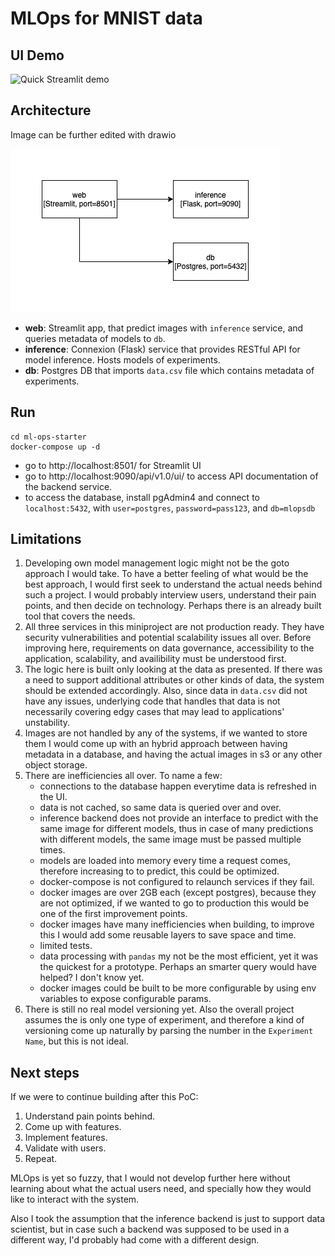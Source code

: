 # MLOps for MNIST data

## UI Demo
![Quick Streamlit demo](doc/demo.gif)

## Architecture
Image can be further edited with drawio

![architecture](doc/architecture.png)


- **web**: Streamlit app, that predict images with `inference` service, and queries metadata of models to `db`.
- **inference**: Connexion (Flask) service that provides RESTful API for model inference. Hosts models of experiments.
- **db**: Postgres DB that imports `data.csv` file which contains metadata of experiments. 


## Run
```
cd ml-ops-starter
docker-compose up -d
```

- go to http://localhost:8501/ for Streamlit UI
- go to http://localhost:9090/api/v1.0/ui/ to access API documentation of the backend service.
- to access the database, install pgAdmin4 and connect to `localhost:5432`, with `user=postgres`, `password=pass123`, and `db=mlopsdb`

## Limitations
1. Developing own model management logic might not be the goto approach I would take. To have a better feeling of what would be the best approach, I would first seek to understand the actual needs behind such a project. I would probably interview users, understand their pain points, and then decide on technology. Perhaps there is an already built tool that covers the needs.
2. All three services in this miniproject are not production ready. They have security vulnerabilities and potential scalability issues all over. Before improving here, requirements on data governance, accessibility to the application, scalability, and availibility must be understood first.
3. The logic here is built only looking at the data as presented. If there was a need to support additional attributes or other kinds of data, the system should be extended accordingly. Also, since data in `data.csv` did not have any issues, underlying code that handles that data is not necessarily covering edgy cases that may lead to applications' unstability.
4. Images are not handled by any of the systems, if we wanted to store them I would come up with an hybrid approach between having metadata in a database, and having the actual images in s3 or any other object storage. 
5. There are inefficiencies all over. To name a few:
   - connections to the database happen everytime data is refreshed in the UI.
   - data is not cached, so same data is queried over and over.
   - inference backend does not provide an interface to predict with the same image for different models, thus in case of many predictions with different models, the same image must be passed multiple times.
   - models are loaded into memory every time a request comes, therefore increasing to to predict, this could be optimized.
   - docker-compose is not configured to relaunch services if they fail.
   - docker images are over 2GB each (except postgres), because they are not optimized, if we wanted to go to production this would be one of the first improvement points.
   - docker images have many inefficiencies when building, to improve this I would add some reusable layers to save space and time.
   - limited tests.
   - data processing with `pandas` my not be the most efficient, yet it was the quickest for a prototype. Perhaps an smarter query would have helped? I don't know yet.
   - docker images could be built to be more configurable by using env variables to expose configurable params. 
6. There is still no real model versioning yet. Also the overall project assumes the is only one type of experiment, and therefore a kind of versioning come up naturally by parsing the number in the `Experiment Name`, but this is not ideal.


## Next steps
If we were to continue building after this PoC:
1. Understand pain points behind.
2. Come up with features.
3. Implement features.
4. Validate with users.
5. Repeat.

MLOps is yet so fuzzy, that I would not develop further here without learning about what the actual users need, and specially how they would like to interact with the system.

Also I took the assumption that the inference backend is just to support data scientist, but in case such a backend was supposed to be used in a different way, I'd probably had come with a different design.